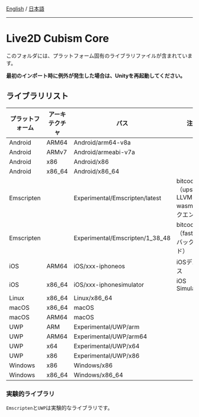 [English](README.md) / [日本語](README.ja.md)

---

# Live2D Cubism Core

このフォルダには、プラットフォーム固有のライブラリファイルが含まれています。

**最初のインポート時に例外が発生した場合は、Unityを再起動してください。**

## ライブラリリスト

| プラットフォーム | アーキテクチャ | パス | 注記 |
| --- | --- | --- | --- |
| Android | ARM64 | Android/arm64-v8a |   |
| Android | ARMv7 | Android/armeabi-v7a |   |
| Android | x86 | Android/x86 |   |
| Android | x86_64 | Android/x86_64 |   |
| Emscripten |  | Experimental/Emscripten/latest | bitcode（upstream LLVM wasmバックエンド） |
| Emscripten |  | Experimental/Emscripten/1_38_48 | bitcode（fastcompバックエンド） |
| iOS | ARM64 | iOS/xxx-iphoneos | iOSデバイス |
| iOS | x86_64 | iOS/xxx-iphonesimulator | iOS Simulator |
| Linux | x86_64 | Linux/x86_64 |   |
| macOS | x86_64 | macOS |   |
| macOS | ARM64 | macOS |   |
| UWP | ARM | Experimental/UWP/arm |   |
| UWP | ARM64 | Experimental/UWP/arm64 |   |
| UWP | x64 | Experimental/UWP/x64 |   |
| UWP | x86 | Experimental/UWP/x86 |   |
| Windows | x86 | Windows/x86 |   |
| Windows | x86_64 | Windows/x86_64 |   |

### 実験的ライブラリ

`Emscripten`と`UWP`は実験的なライブラリです。
